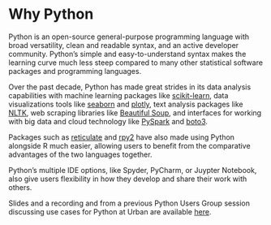 # Why Python 

Python is an open-source general-purpose programming language with broad versatility, clean and readable syntax, and an active developer community. Python’s simple and easy-to-understand syntax makes the learning curve much less steep compared to many other statistical software packages and programming languages. 

Over the past decade, Python has made great strides in its data analysis capabilities with machine learning packages like [scikit-learn](https://scikit-learn.org/stable/), data visualizations tools like [seaborn](https://seaborn.pydata.org/) and [plotly](https://plotly.com/python/), text analysis packages like [NLTK](https://www.nltk.org/), web scraping libraries like [Beautiful Soup](https://www.crummy.com/software/BeautifulSoup/), and interfaces for working with big data and cloud technology like [PySpark](https://spark.apache.org/docs/latest/api/python/) and [boto3](https://aws.amazon.com/sdk-for-python/). 

Packages such as [reticulate](https://rstudio.github.io/reticulate/) and [rpy2](https://rpy2.github.io/) have also made using Python alongside R much easier, allowing users to benefit from the comparative advantages of the two languages together. 

Python’s multiple IDE options, like Spyder, PyCharm, or Juypter Notebook, also give users flexibility in how they develop and share their work with others.

Slides and a recording and from a previous Python Users Group session discussing use cases for Python at Urban are available [here](https://urbanorg.app.box.com/folder/162248420670). 